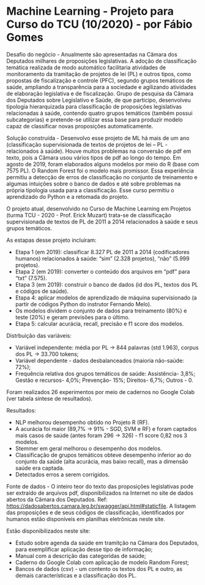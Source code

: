 # Machine Learning - Projeto para Curso do TCU (10/2020) - por Fábio Gomes
Desafio do negócio - Anualmente são apresentadas na Câmara dos Deputados milhares de proposições legislativas. A adoção de classificação temática realizada de modo automático facilitaria atividades de monitoramento da tramitação de projetos de lei (PL) e outros tipos, como propostas de fiscalização e controle (PFC), segundo grupos temáticos de saúde, ampliando a transparência para a sociedade e agilizando atividades de elaboração legislativa e de fiscalização. Grupo de pesquisa da Câmara dos Deputados sobre Legislativo e Saúde, de que participo, desenvolveu tipologia hierarquizada para classificação de proposições legislativas relacionadas à saúde, contendo quatro grupos temáticos (também possui subcategorias) e pretende-se utilizar essa base para produzir modelo capaz de classificar novas proposições automaticamente.

Solução construída - Desenvolvo esse projeto de ML há mais de um ano (classificação supervisionada de textos de projetos de lei – PL - relacionados à saúde).
Houve muitos problemas na conversão de pdf em texto, pois a Câmara usou vários tipos de pdf ao longo do tempo. Em agosto de 2019, foram elaborados alguns modelos por meio do R (base com 7575 PL). O Random Forest foi o modelo mais promissor. Essa experiência permitiu a detecção de erros de classificação no conjunto de treinamento e algumas intuições sobre o banco de dados e até sobre problemas na própria tipologia usada para a classificação. Esse curso permitiu o aprendizado do Python e a retomada do projeto. 

O projeto atual, desenvolvido no Curso de Machine Learning em Projetos (turma TCU - 2020 - Prof. Erick Muzart) trata-se de classificação supervisionada de textos de PL de 2011 a 2014 relacionados à saúde e seus grupos temáticos. 

As estapas desse projeto incluíram:
- Etapa 1 (em 2019): classificar 8.327 PL de 2011 a 2014 (codificadores humanos) relacionados à saúde: “sim” (2.328 projetos), “não” (5.999 projetos).
- Etapa 2 (em 2019): converter o conteúdo dos arquivos em “pdf” para “txt” (7.575).
- Etapa 3 (em 2019): construir o banco de dados (id dos PL, textos dos PL e códigos de saúde).
- Etapa 4: aplicar modelos de aprendizado de máquina supervisionado (a partir de códigos Python do instrutor Fernando Melo).
- Os modelos dividem o conjunto de dados para treinamento (80%) e teste (20%) e geram previsões para o último.
- Etapa 5: calcular acurácia, recall, precisão e f1 score dos modelos.

Distrbuição das variáveis:

- Variável independente: média por PL -> 844 palavras (std  1.963), corpus dos PL -> 33.700 tokens;
- Variável dependente - dados desbalanceados (maioria não-saúde: 72%);
- Frequência relativa dos grupos temáticos de saúde:
  Assistência- 3,8%;
  Gestão e recursos- 4,0%;
  Prevenção- 15%;
  Direitos- 6,7%;
  Outros - 0.

Foram realizados 26 experimentos por meio de cadernos no Google Colab (ver tabela síntese de resultados).

Resultados:

- NLP melhorou desempenho obtido no Projeto R (RF).
- A acurácia foi maior (89,7% -> 91% - SGD, SVM e RF) e foram captados mais casos de saúde (antes foram 296 -> 326) - f1 score 0,82 nos 3 modelos.
- Stemmer em geral melhorou o desempenho dos modelos.
- Classificação de grupos temáticos obteve desempenho inferior ao do conjunto da saúde (alta acurácia, mas baixo recall), mas a dimensão saúde era captada.
- Detectados erros a serem corrigidos.


Fonte de dados - O inteiro teor do texto das proposições legislativas pode ser extraído de arquivos pdf, disponibilizados na Internet no site de dados abertos da Câmara dos Deputados. Ref: https://dadosabertos.camara.leg.br/swagger/api.html#staticfile. A listagem das proposições e de seus códigos de classificação, identificados por humanos estão disponíveis em planilhas eletrônicas neste site.

Estão disponibilizados neste site: 

- Estudo sobre agenda da saúde em tramitção  na Câmara dos Deputados, para exemplificar aplicação desse tipo de informação;
- Manual com a descrição das categoridas de saúde; 
- Caderno do Google Colab com aplicação de modelo Random Forest;
- Bancos de dados (csv) - um contento os textos dos PL e outro, as demais características e a classificação dos PL.




